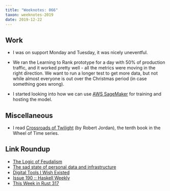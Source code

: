 ```yaml
---
title: "Weeknotes: 066"
taxon: weeknotes-2019
date: 2019-12-22
---
```


## Work

- I was on support Monday and Tuesday, it was nicely uneventful.

- We ran the Learning to Rank prototype for a day with 50% of
  production traffic, and it worked pretty well - all the metrics were
  moving in the right direction.  We want to run a longer test to get
  more data, but not while almost everyone is out over the Christmas
  period (in case something goes wrong).

- I started looking into how we can use [AWS SageMaker][] for training
  and hosting the model.

[AWS SageMaker]: https://aws.amazon.com/sagemaker/

## Miscellaneous

- I read [Crossroads of Twilight][] (by Robert Jordan), the tenth book
  in the Wheel of Time series.

[Crossroads of Twilight]: https://en.wikipedia.org/wiki/Crossroads_of_Twilight

## Link Roundup

- [The Logic of Feudalism](https://gundobadgames.blogspot.com/2019/12/the-logic-of-feudalism.html)
- [The sad state of personal data and infrastructure](https://beepb00p.xyz/sad-infra.html)
- [Digital Tools I Wish Existed](https://jborichevskiy.com/posts/digital-tools/)
- [Issue 190 :: Haskell Weekly](https://haskellweekly.news/issue/190.html)
- [This Week in Rust 317](https://this-week-in-rust.org/blog/2019/12/17/this-week-in-rust-317/)
